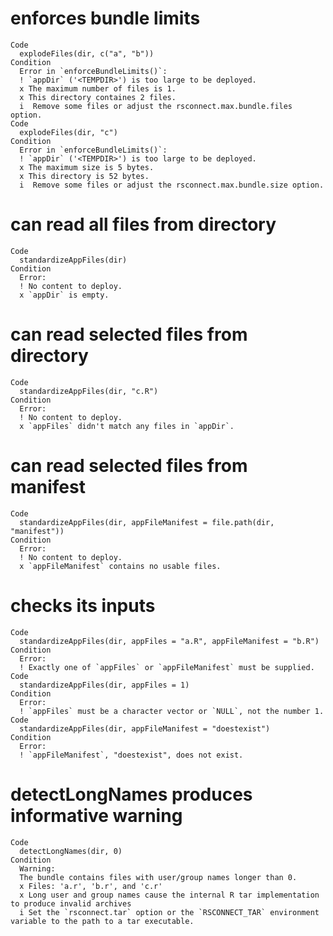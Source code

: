 # enforces bundle limits

    Code
      explodeFiles(dir, c("a", "b"))
    Condition
      Error in `enforceBundleLimits()`:
      ! `appDir` ('<TEMPDIR>') is too large to be deployed.
      x The maximum number of files is 1.
      x This directory containes 2 files.
      i  Remove some files or adjust the rsconnect.max.bundle.files option.
    Code
      explodeFiles(dir, "c")
    Condition
      Error in `enforceBundleLimits()`:
      ! `appDir` ('<TEMPDIR>') is too large to be deployed.
      x The maximum size is 5 bytes.
      x This directory is 52 bytes.
      i  Remove some files or adjust the rsconnect.max.bundle.size option.

# can read all files from directory

    Code
      standardizeAppFiles(dir)
    Condition
      Error:
      ! No content to deploy.
      x `appDir` is empty.

# can read selected files from directory

    Code
      standardizeAppFiles(dir, "c.R")
    Condition
      Error:
      ! No content to deploy.
      x `appFiles` didn't match any files in `appDir`.

# can read selected files from manifest

    Code
      standardizeAppFiles(dir, appFileManifest = file.path(dir, "manifest"))
    Condition
      Error:
      ! No content to deploy.
      x `appFileManifest` contains no usable files.

# checks its inputs

    Code
      standardizeAppFiles(dir, appFiles = "a.R", appFileManifest = "b.R")
    Condition
      Error:
      ! Exactly one of `appFiles` or `appFileManifest` must be supplied.
    Code
      standardizeAppFiles(dir, appFiles = 1)
    Condition
      Error:
      ! `appFiles` must be a character vector or `NULL`, not the number 1.
    Code
      standardizeAppFiles(dir, appFileManifest = "doestexist")
    Condition
      Error:
      ! `appFileManifest`, "doestexist", does not exist.

# detectLongNames produces informative warning

    Code
      detectLongNames(dir, 0)
    Condition
      Warning:
      The bundle contains files with user/group names longer than 0.
      x Files: 'a.r', 'b.r', and 'c.r'
      x Long user and group names cause the internal R tar implementation to produce invalid archives
      i Set the `rsconnect.tar` option or the `RSCONNECT_TAR` environment variable to the path to a tar executable.

